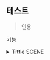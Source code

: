 ## 테스트

>인용


기능

<details> 
  <summary> Tittle SCENE </summary>

<div align = "center">

<img src="https://drive.google.com/uc?export=view&id=1VWlRfkXvW-oFCmsaJ1OxoN_JQX_v4JOY">

</div>

  
</details> 

